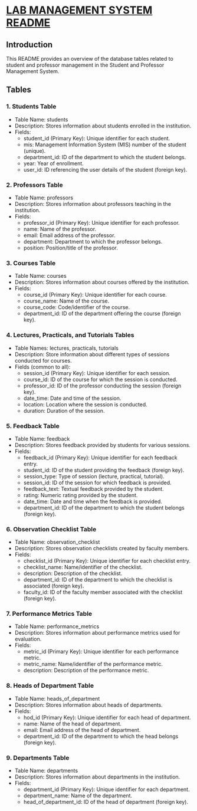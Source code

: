 [LAB MANAGEMENT SYSTEM README](https://drawsql.app/teams/coep-erp/diagrams/lab)
==============================================================

Introduction
------------

This README provides an overview of the database tables related to student and professor management in the Student and Professor Management System.

Tables
------

### 1\. Students Table

-   Table Name: students
-   Description: Stores information about students enrolled in the institution.
-   Fields:
    -   student_id (Primary Key): Unique identifier for each student.
    -   mis: Management Information System (MIS) number of the student (unique).
    -   department_id: ID of the department to which the student belongs.
    -   year: Year of enrollment.
    -   user_id: ID referencing the user details of the student (foreign key).

### 2\. Professors Table

-   Table Name: professors
-   Description: Stores information about professors teaching in the institution.
-   Fields:
    -   professor_id (Primary Key): Unique identifier for each professor.
    -   name: Name of the professor.
    -   email: Email address of the professor.
    -   department: Department to which the professor belongs.
    -   position: Position/title of the professor.

### 3\. Courses Table

-   Table Name: courses
-   Description: Stores information about courses offered by the institution.
-   Fields:
    -   course_id (Primary Key): Unique identifier for each course.
    -   course_name: Name of the course.
    -   course_code: Code/identifier of the course.
    -   department_id: ID of the department offering the course (foreign key).

### 4\. Lectures, Practicals, and Tutorials Tables

-   Table Names: lectures, practicals, tutorials
-   Description: Store information about different types of sessions conducted for courses.
-   Fields (common to all):
    -   session_id (Primary Key): Unique identifier for each session.
    -   course_id: ID of the course for which the session is conducted.
    -   professor_id: ID of the professor conducting the session (foreign key).
    -   date_time: Date and time of the session.
    -   location: Location where the session is conducted.
    -   duration: Duration of the session.

### 5\. Feedback Table

-   Table Name: feedback
-   Description: Stores feedback provided by students for various sessions.
-   Fields:
    -   feedback_id (Primary Key): Unique identifier for each feedback entry.
    -   student_id: ID of the student providing the feedback (foreign key).
    -   session_type: Type of session (lecture, practical, tutorial).
    -   session_id: ID of the session for which feedback is provided.
    -   feedback_text: Textual feedback provided by the student.
    -   rating: Numeric rating provided by the student.
    -   date_time: Date and time when the feedback is provided.
    -   department_id: ID of the department to which the student belongs (foreign key).

### 6\. Observation Checklist Table

-   Table Name: observation_checklist
-   Description: Stores observation checklists created by faculty members.
-   Fields:
    -   checklist_id (Primary Key): Unique identifier for each checklist entry.
    -   checklist_name: Name/identifier of the checklist.
    -   description: Description of the checklist.
    -   department_id: ID of the department to which the checklist is associated (foreign key).
    -   faculty_id: ID of the faculty member associated with the checklist (foreign key).

### 7\. Performance Metrics Table

-   Table Name: performance_metrics
-   Description: Stores information about performance metrics used for evaluation.
-   Fields:
    -   metric_id (Primary Key): Unique identifier for each performance metric.
    -   metric_name: Name/identifier of the performance metric.
    -   description: Description of the performance metric.

### 8\. Heads of Department Table

-   Table Name: heads_of_department
-   Description: Stores information about heads of departments.
-   Fields:
    -   hod_id (Primary Key): Unique identifier for each head of department.
    -   name: Name of the head of department.
    -   email: Email address of the head of department.
    -   department_id: ID of the department to which the head belongs (foreign key).

### 9\. Departments Table

-   Table Name: departments
-   Description: Stores information about departments in the institution.
-   Fields:
    -   department_id (Primary Key): Unique identifier for each department.
    -   department_name: Name of the department.
    -   head_of_department_id: ID of the head of department (foreign key).